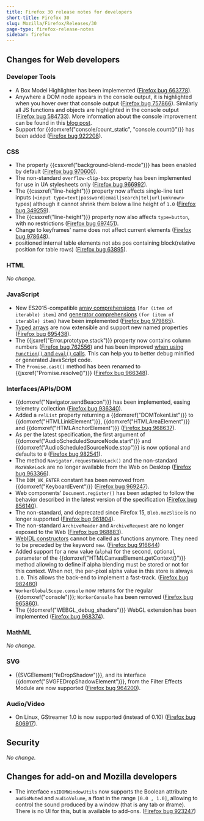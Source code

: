 ```yaml
---
title: Firefox 30 release notes for developers
short-title: Firefox 30
slug: Mozilla/Firefox/Releases/30
page-type: firefox-release-notes
sidebar: firefox
---
```


## Changes for Web developers

### Developer Tools

- A Box Model Highlighter has been implemented ([Firefox bug 663778](https://bugzil.la/663778)).
- Anywhere a DOM node appears in the console output, it is highlighted when you hover over that console output ([Firefox bug 757866](https://bugzil.la/757866)). Similarly all JS functions and objects are highlighted in the console output ([Firefox bug 584733](https://bugzil.la/584733)). More information about the console improvement can be found in this [blog post](https://web.archive.org/web/20150427210606/http://mihai.sucan.ro/mihai/blog/web-console-improvements-episode-30).
- Support for {{domxref("console/count_static", "console.count()")}} has been added ([Firefox bug 922208](https://bugzil.la/922208)).

### CSS

- The property {{cssxref("background-blend-mode")}} has been enabled by default ([Firefox bug 970600](https://bugzil.la/970600)).
- The non-standard `overflow-clip-box` property has been implemented for use in UA stylesheets only ([Firefox bug 966992](https://bugzil.la/966992)).
- The {{cssxref("line-height")}} property now affects single-line text inputs (`<input type=text|password|email|search|tel|url|unknown>` types) although it cannot shrink them below a line height of `1.0` ([Firefox bug 349259](https://bugzil.la/349259)).
- The {{cssxref("line-height")}} property now also affects `type=button`, with no restrictions ([Firefox bug 697451](https://bugzil.la/697451)).
- Change to keyframes' name does not affect current elements ([Firefox bug 978648](https://bugzil.la/978648)).
- positioned internal table elements not abs pos containing block(relative position for table rows) ([Firefox bug 63895](https://bugzil.la/63895)).

### HTML

_No change._

### JavaScript

- New ES2015-compatible [array comprehensions](/en-US/docs/Web/JavaScript/Reference/Deprecated_and_obsolete_features) `[for (item of iterable) item]` and [generator comprehensions](/en-US/docs/Web/JavaScript/Reference/Deprecated_and_obsolete_features) `(for (item of iterable) item)` have been implemented ([Firefox bug 979865](https://bugzil.la/979865)).
- [Typed arrays](/en-US/docs/Web/JavaScript/Reference/Global_Objects/TypedArray#property_access) are now extensible and support new named properties ([Firefox bug 695438](https://bugzil.la/695438)).
- The {{jsxref("Error.prototype.stack")}} property now contains column numbers ([Firefox bug 762556](https://bugzil.la/762556)) and has been improved [when using `Function()` and `eval()` calls](/en-US/docs/Web/JavaScript/Reference/Global_Objects/Error/stack#description). This can help you to better debug minified or generated JavaScript code.
- The `Promise.cast()` method has been renamed to {{jsxref("Promise.resolve()")}} ([Firefox bug 966348](https://bugzil.la/966348)).

### Interfaces/APIs/DOM

- {{domxref("Navigator.sendBeacon")}} has been implemented, easing telemetry collection ([Firefox bug 936340](https://bugzil.la/936340)).
- Added a `relList` property returning a {{domxref("DOMTokenList")}} to {{domxref("HTMLLinkElement")}}, {{domxref("HTMLAreaElement")}} and {{domxref("HTMLAnchorElement")}} ([Firefox bug 968637](https://bugzil.la/968637)).
- As per the latest specification, the first argument of {{domxref("AudioScheduledSourceNode.start")}} and {{domxref("AudioScheduledSourceNode.stop")}} is now optional and defaults to `0` ([Firefox bug 982541](https://bugzil.la/982541)).
- The method `Navigator.requestWakeLock()` and the non-standard `MozWakeLock` are no longer available from the Web on Desktop ([Firefox bug 963366](https://bugzil.la/963366)).
- The `DOM_VK_ENTER` constant has been removed from {{domxref("KeyboardEvent")}} ([Firefox bug 969247](https://bugzil.la/969247)).
- Web components' `Document.register()` has been adapted to follow the behavior described in the latest version of the specification ([Firefox bug 856140](https://bugzil.la/856140)).
- The non-standard, and deprecated since Firefox 15, `Blob.mozSlice` is no longer supported ([Firefox bug 961804](https://bugzil.la/961804)).
- The non-standard `ArchiveReader` and `ArchiveRequest` are no longer exposed to the Web ([Firefox bug 968883](https://bugzil.la/968883)).
- [WebIDL constructors](https://searchfox.org/firefox-main/source/dom/webidl/) cannot be called as functions anymore. They need to be preceded by the keyword `new`. ([Firefox bug 916644](https://bugzil.la/916644))
- Added support for a new value (`alpha`) for the second, optional, parameter of the {{domxref("HTMLCanvasElement.getContext()")}} method allowing to define if alpha blending must be stored or not for this context. When not, the per-pixel alpha value in this store is always `1.0`. This allows the back-end to implement a fast-track. ([Firefox bug 982480](https://bugzil.la/982480))
- `WorkerGlobalScope.console` now returns for the regular {{domxref("console")}}; `WorkerConsole` has been removed ([Firefox bug 965860](https://bugzil.la/965860)).
- The {{domxref("WEBGL_debug_shaders")}} WebGL extension has been implemented ([Firefox bug 968374](https://bugzil.la/968374)).

### MathML

_No change._

### SVG

- {{SVGElement("feDropShadow")}}, and its interface {{domxref("SVGFEDropShadowElement")}}, from the Filter Effects Module are now supported ([Firefox bug 964200](https://bugzil.la/964200)).

### Audio/Video

- On Linux, GStreamer 1.0 is now supported (instead of 0.10) ([Firefox bug 806917](https://bugzil.la/806917)).

## Security

_No change._

## Changes for add-on and Mozilla developers

- The interface `nsIDOMWindowUtils` now supports the Boolean attribute `audioMuted` and `audioVolume`, a float in the range `[0.0 , 1.0]`, allowing to control the sound produced by a window (that is any tab or iframe). There is no UI for this, but is available to add-ons. ([Firefox bug 923247](https://bugzil.la/923247))

